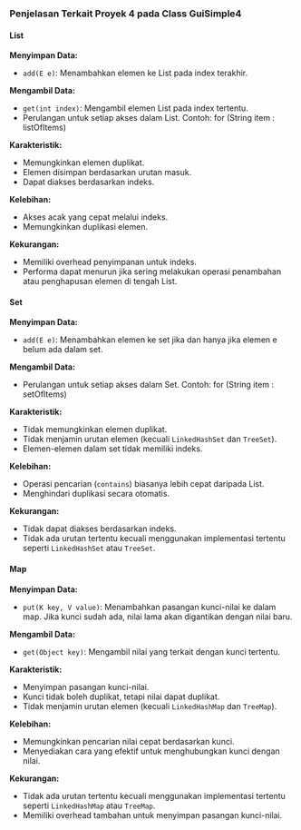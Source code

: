 ### Penjelasan Terkait Proyek 4 pada Class GuiSimple4

#### List
**Menyimpan Data:**
- `add(E e)`: Menambahkan elemen ke List pada index terakhir.

**Mengambil Data:**
- `get(int index)`: Mengambil elemen List pada index tertentu.
- Perulangan untuk setiap akses dalam List. Contoh: for (String item : listOfItems)

**Karakteristik:**
- Memungkinkan elemen duplikat.
- Elemen disimpan berdasarkan urutan masuk.
- Dapat diakses berdasarkan indeks.

**Kelebihan:**
- Akses acak yang cepat melalui indeks.
- Memungkinkan duplikasi elemen.

**Kekurangan:**
- Memiliki overhead penyimpanan untuk indeks.
- Performa dapat menurun jika sering melakukan operasi penambahan atau penghapusan elemen di tengah List.

#### Set
**Menyimpan Data:**
- `add(E e)`: Menambahkan elemen ke set jika dan hanya jika elemen e belum ada dalam set.

**Mengambil Data:**
- Perulangan untuk setiap akses dalam Set. Contoh: for (String item : setOfItems)

**Karakteristik:**
- Tidak memungkinkan elemen duplikat.
- Tidak menjamin urutan elemen (kecuali `LinkedHashSet` dan `TreeSet`).
- Elemen-elemen dalam set tidak memiliki indeks.

**Kelebihan:**
- Operasi pencarian (`contains`) biasanya lebih cepat daripada List.
- Menghindari duplikasi secara otomatis.

**Kekurangan:**
- Tidak dapat diakses berdasarkan indeks.
- Tidak ada urutan tertentu kecuali menggunakan implementasi tertentu seperti `LinkedHashSet` atau `TreeSet`.

#### Map
**Menyimpan Data:**
- `put(K key, V value)`: Menambahkan pasangan kunci-nilai ke dalam map. Jika kunci sudah ada, nilai lama akan digantikan dengan nilai baru.

**Mengambil Data:**
- `get(Object key)`: Mengambil nilai yang terkait dengan kunci tertentu.

**Karakteristik:**
- Menyimpan pasangan kunci-nilai.
- Kunci tidak boleh duplikat, tetapi nilai dapat duplikat.
- Tidak menjamin urutan elemen (kecuali `LinkedHashMap` dan `TreeMap`).

**Kelebihan:**
- Memungkinkan pencarian nilai cepat berdasarkan kunci.
- Menyediakan cara yang efektif untuk menghubungkan kunci dengan nilai.

**Kekurangan:**
- Tidak ada urutan tertentu kecuali menggunakan implementasi tertentu seperti `LinkedHashMap` atau `TreeMap`.
- Memiliki overhead tambahan untuk menyimpan pasangan kunci-nilai.